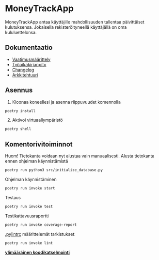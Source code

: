 # MoneyTrackApp

MoneyTrackApp antaa käyttäjille mahdollisuuden tallentaa päivittäiset kulutuksensa. Jokaisella rekisteröityneellä käyttäjällä on oma kululuettelonsa.

## Dokumentaatio
- [Vaatimusmäärittely](./dokumentaatio/vaatimusmaarittely.md)
- [Työaikakirjanpito](./dokumentaatio/tyoaikakirjanpito.md)
- [Changelog](./dokumentaatio/changelog.md)
- [Arkkitehtuuri](./dokumentaatio/arkkitehtuuri.md)

## Asennus
1. Kloonaa koneellesi ja asenna riippuvuudet komennolla
```bash
poetry install
```
2. Aktivoi virtuaaliympäristö
```bash
poetry shell
```

## Komentorivitoiminnot
Huom! Tietokanta voidaan nyt alustaa vain manuaalisesti. Alusta tietokanta ennen ohjelman käynnistämistä
```bash
poetry run python3 src/initialize_database.py
```

Ohjelman käynnistäminen

```bash
poetry run invoke start
```

Testaus

```bash
poetry run invoke test
```

Testikattavuusraportti

```bash
poetry run invoke coverage-report
```

[.pylintrc](./.pylintrc) määrittelemät tarkistukset:
```bash
poetry run invoke lint
```

[__ylimääräinen koodikatselmointi__]([https://github.com/JuhoTurunen/chess-app/issues/1](https://github.com/neakovalainen/ohjelmistotekniikka25/issues/1))

